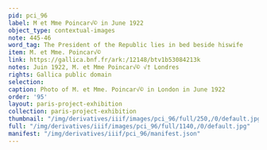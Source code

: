```yaml
---
pid: pci_96
label: M et Mme Poincar√© in June 1922
object_type: contextual-images
note: 445-46
word_tag: The President of the Republic lies in bed beside hiswife
item: M. et Mme. Poincar√©
link: https://gallica.bnf.fr/ark:/12148/btv1b53084213k
notes: Juin 1922, M. et Mme Poincar√© √† Londres
rights: Gallica public domain
selection: 
caption: Photo of M. et Mme. Poincar√© in London in June 1922
order: '95'
layout: paris-project-exhibition
collection: paris-project-exhibition
thumbnail: "/img/derivatives/iiif/images/pci_96/full/250,/0/default.jpg"
full: "/img/derivatives/iiif/images/pci_96/full/1140,/0/default.jpg"
manifest: "/img/derivatives/iiif/pci_96/manifest.json"
---
```

